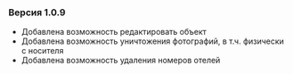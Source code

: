 ### Версия 1.0.9 
- Добавлена возможность редактировать объект
- Добавлена возможность уничтожения фотографий, в т.ч. физически с носителя
- Добавлена возможность удаления номеров отелей
